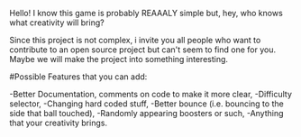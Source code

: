 Hello! I know this game is probably REAAALY simple but, hey, who knows what creativity will bring?


   Since this project is not complex, i invite you all people who want to contribute to an open source project but can't seem to find one for you. Maybe we will make the project into something interesting.

#Possible Features that you can add:

-Better Documentation, comments on code to make it more clear,
-Difficulty selector,
-Changing hard coded stuff,
-Better bounce (i.e. bouncing to the side that ball touched),
-Randomly appearing boosters or such,
-Anything that your creativity brings.
